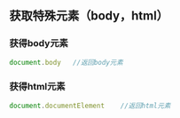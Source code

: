 ## 获取特殊元素（body，html）

### 获得body元素

```js
document.body	//返回body元素
```

### 获得html元素

```js
document.documentElement	//返回html元素
```

